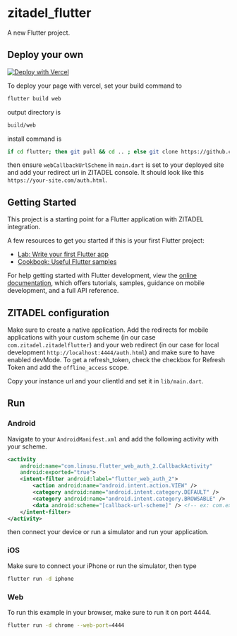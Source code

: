 # zitadel_flutter

A new Flutter project.

## Deploy your own

[![Deploy with Vercel](https://vercel.com/button)](https://vercel.com/new/clone?repository-url=https%3A%2F%2Fgithub.com%2Fzitadel%2Fzitadel_flutter)

To deploy your page with vercel, set your build command to

```bash
flutter build web
```

output directory is

```bash
build/web
```

install command is

```bash
if cd flutter; then git pull && cd .. ; else git clone https://github.com/flutter/flutter.git; fi && ls && flutter/bin/flutter doctor && flutter/bin/flutter clean && flutter/bin/flutter config --enable-web
```

then ensure `webCallbackUrlScheme` in `main.dart` is set to your deployed site and add your redirect uri in ZITADEL console. It should look like this `https://your-site.com/auth.html`.

## Getting Started

This project is a starting point for a Flutter application with ZITADEL integration.

A few resources to get you started if this is your first Flutter project:

- [Lab: Write your first Flutter app](https://docs.flutter.dev/get-started/codelab)
- [Cookbook: Useful Flutter samples](https://docs.flutter.dev/cookbook)

For help getting started with Flutter development, view the
[online documentation](https://docs.flutter.dev/), which offers tutorials,
samples, guidance on mobile development, and a full API reference.

## ZITADEL configuration

Make sure to create a native application. Add the redirects for mobile applications with your custom scheme (in our case `com.zitadel.zitadelflutter`) and your web redirect (in our case for local development `http://localhost:4444/auth.html`) and make sure to have enabled devMode.
To get a refresh_token, check the checkbox for Refresh Token and add the `offline_access` scope.

Copy your instance url and your clientId and set it in `lib/main.dart`.

## Run

### Android

Navigate to your `AndroidManifest.xml` and add the following activity with your scheme.

```xml
<activity
    android:name="com.linusu.flutter_web_auth_2.CallbackActivity"
    android:exported="true">
    <intent-filter android:label="flutter_web_auth_2">
        <action android:name="android.intent.action.VIEW" />
        <category android:name="android.intent.category.DEFAULT" />
        <category android:name="android.intent.category.BROWSABLE" />
        <data android:scheme="[callback-url-scheme]" /> <!-- ex: com.example.zitadelflutter -->
    </intent-filter>
</activity>
```

then connect your device or run a simulator and run your application.

### iOS

Make sure to connect your iPhone or run the simulator, then type

```bash
flutter run -d iphone
```

### Web

To run this example in your browser, make sure to run it on port 4444.

```bash
flutter run -d chrome --web-port=4444
```

